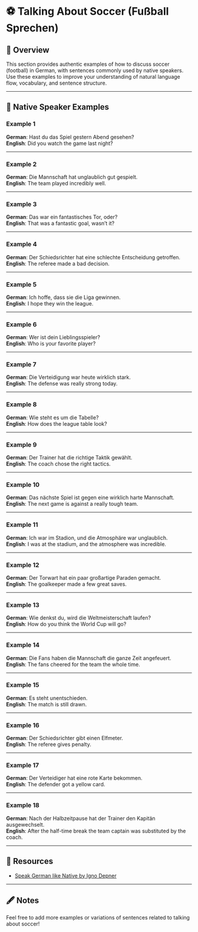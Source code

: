 # ⚽ Talking About Soccer (Fußball Sprechen)

## 📝 Overview
This section provides authentic examples of how to discuss soccer (football) in German, with sentences commonly used by native speakers. Use these examples to improve your understanding of natural language flow, vocabulary, and sentence structure.

---

## 🧩 Native Speaker Examples

### **Example 1**
**German**: Hast du das Spiel gestern Abend gesehen?  
**English**: Did you watch the game last night?

---

### **Example 2**
**German**: Die Mannschaft hat unglaublich gut gespielt.  
**English**: The team played incredibly well.

---

### **Example 3**
**German**: Das war ein fantastisches Tor, oder?  
**English**: That was a fantastic goal, wasn’t it?

---

### **Example 4**
**German**: Der Schiedsrichter hat eine schlechte Entscheidung getroffen.  
**English**: The referee made a bad decision.

---

### **Example 5**
**German**: Ich hoffe, dass sie die Liga gewinnen.  
**English**: I hope they win the league.

---

### **Example 6**
**German**: Wer ist dein Lieblingsspieler?  
**English**: Who is your favorite player?

---

### **Example 7**
**German**: Die Verteidigung war heute wirklich stark.  
**English**: The defense was really strong today.

---

### **Example 8**
**German**: Wie steht es um die Tabelle?  
**English**: How does the league table look?

---

### **Example 9**
**German**: Der Trainer hat die richtige Taktik gewählt.  
**English**: The coach chose the right tactics.

---

### **Example 10**
**German**: Das nächste Spiel ist gegen eine wirklich harte Mannschaft.  
**English**: The next game is against a really tough team.

---

### **Example 11**
**German**: Ich war im Stadion, und die Atmosphäre war unglaublich.  
**English**: I was at the stadium, and the atmosphere was incredible.

---

### **Example 12**
**German**: Der Torwart hat ein paar großartige Paraden gemacht.  
**English**: The goalkeeper made a few great saves.

---

### **Example 13**
**German**: Wie denkst du, wird die Weltmeisterschaft laufen?  
**English**: How do you think the World Cup will go?

---

### **Example 14**
**German**: Die Fans haben die Mannschaft die ganze Zeit angefeuert.  
**English**: The fans cheered for the team the whole time.

---

### **Example 15**
**German**: Es steht unentschieden.  
**English**: The match is still drawn.

---

### **Example 16**
**German**: Der Schiedsrichter gibt einen Elfmeter.  
**English**: The referee gives penalty.

---

### **Example 17**
**German**: Der Verteidiger hat eine rote Karte bekommen.  
**English**: The defender got a yellow card.

---

### **Example 18**
**German**: Nach der Halbzeitpause hat der Trainer den Kapitän ausgewechselt.  
**English**: After the half-time break the team captain was substituted by the coach.

---

## 🔗 Resources
- [Speak German like Native by Igno Depner](https://www.amazon.de/Speak-German-like-Native-Conversation/dp/1530537533)

---

## 🖋 Notes
Feel free to add more examples or variations of sentences related to talking about soccer!